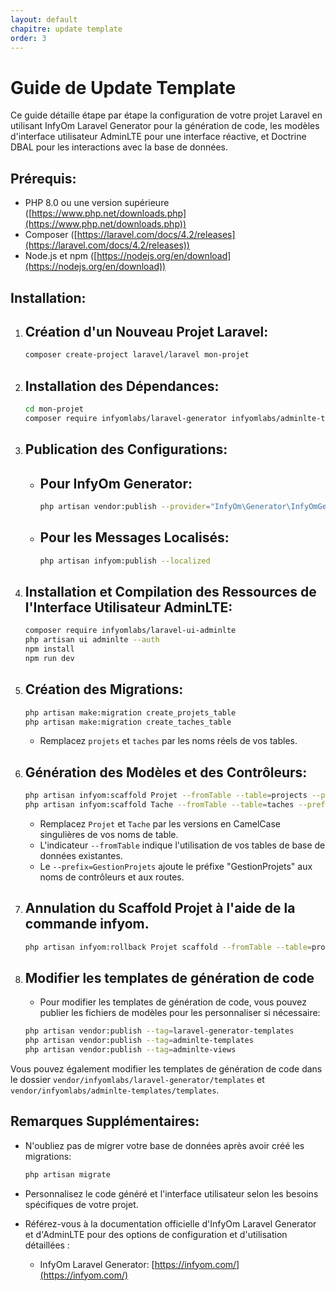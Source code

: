 ```yaml
---
layout: default
chapitre: update template 
order: 3
---
```


# Guide de Update Template

Ce guide détaille étape par étape la configuration de votre projet Laravel en utilisant InfyOm Laravel Generator pour la génération de code, les modèles d'interface utilisateur AdminLTE pour une interface réactive, et Doctrine DBAL pour les interactions avec la base de données.

## Prérequis:

* PHP 8.0 ou une version supérieure ([https://www.php.net/downloads.php](https://www.php.net/downloads.php))
* Composer ([https://laravel.com/docs/4.2/releases](https://laravel.com/docs/4.2/releases))
* Node.js et npm ([https://nodejs.org/en/download](https://nodejs.org/en/download))

## Installation:

1. ## Création d'un Nouveau Projet Laravel:
   ```bash
   composer create-project laravel/laravel mon-projet
   ```

2. ## Installation des Dépendances:
   ```bash
   cd mon-projet
   composer require infyomlabs/laravel-generator infyomlabs/adminlte-templates doctrine/dbal:^3.6 infyomlabs/laravel-ui-adminlte
   ```

3. ## Publication des Configurations:
   - ## Pour InfyOm Generator:
     ```bash
     php artisan vendor:publish --provider="InfyOm\Generator\InfyOmGeneratorServiceProvider"
     ```
   - ## Pour les Messages Localisés:
     ```bash
     php artisan infyom:publish --localized
     ```

4. ## Installation et Compilation des Ressources de l'Interface Utilisateur AdminLTE:
   ```bash
   composer require infyomlabs/laravel-ui-adminlte
   php artisan ui adminlte --auth
   npm install
   npm run dev
   ```

5. ## Création des Migrations:
   ```bash
   php artisan make:migration create_projets_table
   php artisan make:migration create_taches_table
   ```

   - Remplacez `projets` et `taches` par les noms réels de vos tables.

6. ## Génération des Modèles et des Contrôleurs:
   ```bash
   php artisan infyom:scaffold Projet --fromTable --table=projects --prefix=GestionProjets
   php artisan infyom:scaffold Tache --fromTable --table=taches --prefix=GestionProjets
   ```

   - Remplacez `Projet` et `Tache` par les versions en CamelCase singulières de vos noms de table.
   - L'indicateur `--fromTable` indique l'utilisation de vos tables de base de données existantes.
   - Le `--prefix=GestionProjets` ajoute le préfixe "GestionProjets" aux noms de contrôleurs et aux routes.

7. ## Annulation du Scaffold Projet à l'aide de la commande infyom.

   ```bash
   php artisan infyom:rollback Projet scaffold --fromTable --table=projets
   ```
8. ## Modifier les templates de génération de code
   - Pour modifier les templates de génération de code, vous pouvez publier les fichiers de modèles pour les personnaliser si nécessaire:
   ```bash
   php artisan vendor:publish --tag=laravel-generator-templates
   php artisan vendor:publish --tag=adminlte-templates
   php artisan vendor:publish --tag=adminlte-views
   ```
Vous pouvez également modifier les templates de génération de code dans le dossier `vendor/infyomlabs/laravel-generator/templates` et `vendor/infyomlabs/adminlte-templates/templates`.

## Remarques Supplémentaires:

- N'oubliez pas de migrer votre base de données après avoir créé les migrations:
   ```bash
   php artisan migrate
   ```
- Personnalisez le code généré et l'interface utilisateur selon les besoins spécifiques de votre projet.

- Référez-vous à la documentation officielle d'InfyOm Laravel Generator et d'AdminLTE pour des options de configuration et d'utilisation détaillées :
    - InfyOm Laravel Generator: [https://infyom.com/](https://infyom.com/)